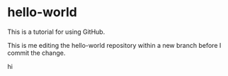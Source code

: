 # hello-world
This is a tutorial for using GitHub.

This is me editing the hello-world repository within a new branch before I commit the change.

hi

